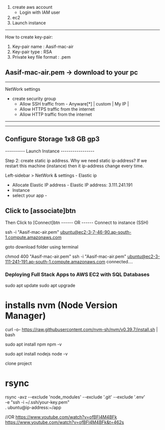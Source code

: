 1. create aws account 
    - Login with IAM user 
2. ec2 
3. Launch instance


--------------------------------------------
How to create key-pair:
1. Key-pair name : Aasif-mac-air
2. Key-pair type : RSA
3. Private key file format : .pem

Aasif-mac-air.pem -> download to your pc
--------------------------------------------

--------------------------------------------
NetWork settings
 - create security group
    - Allow SSH traffic from - Anyware[*] | custom | My IP |
    - Allow HTTPS traffic from the internet
    - Allow HTTP traffic from the internet
--------------------------------------------

--------------------------------------------
Configure Storage
1x8 GB gp3
--------------------------------------------

---------- Launch Instance -----------------


Step 2: create static ip address.
Why we need static ip-address?
If we restart this machine (instance) then it ip-address change every time.

Left-sidebar > NetWork & settings - Elastic ip 
 - Allocate Elastic IP address - 
 Elastic IP address: 3.111.241.191
 - Instance
 - select your app -

 Click to [associate]btn
------------------------------------------------------------------------------

Then Click to [Connect]btn
------ OR ------
Connect to instance (SSH)

ssh -i "Aasif-mac-air.pem" ubuntu@ec2-3-7-46-90.ap-south-1.compute.amazonaws.com

goto download folder using terminal

chmod 400 "Aasif-mac-air.pem"
ssh -i "Aasif-mac-air.pem" ubuntu@ec2-3-111-241-191.ap-south-1.compute.amazonaws.com
connected....

### Deploying Full Stack Apps to AWS EC2 with SQL Databases
sudo apt update
sudo apt upgrade

# installs nvm (Node Version Manager)
curl -o- https://raw.githubusercontent.com/nvm-sh/nvm/v0.39.7/install.sh | bash

sudo apt install npm
npm -v

sudo apt install nodejs
node -v

clone project


# rsync
rsync -avz --exclude 'node_modules' --exclude '.git' --exclude '.env' \
-e "ssh -i ~/.ssh/your-key.pem" \
. ubuntu@ip-address:~/app


//OR https://www.youtube.com/watch?v=ofBFl4M4BFk
https://www.youtube.com/watch?v=ofBFl4M4BFk&t=462s
